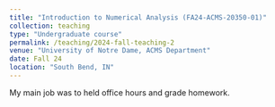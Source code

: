 ```yaml
---
title: "Introduction to Numerical Analysis (FA24-ACMS-20350-01)"
collection: teaching
type: "Undergraduate course"
permalink: /teaching/2024-fall-teaching-2
venue: "University of Notre Dame, ACMS Department"
date: Fall 24
location: "South Bend, IN"
---
```


My main job was to held office hours and grade homework.

<!--Heading 1-->
<!--======-->
<!---->
<!--Heading 2-->
<!--======-->
<!---->
<!--Heading 3-->
<!--======-->
